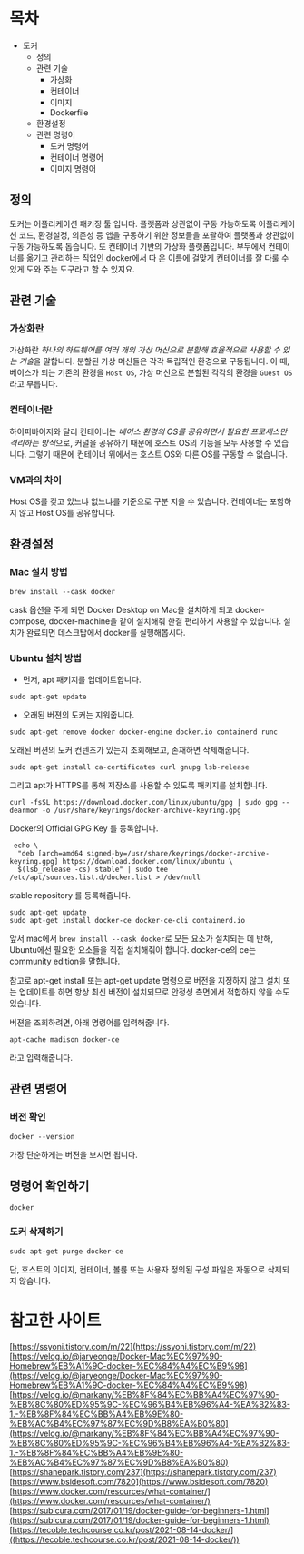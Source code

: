 # 목차

- 도커
  - 정의
  - 관련 기술
    - 가상화
    - 컨테이너
    - 이미지 
    - Dockerfile
  - 환경설정
  - 관련 명령어 
    - 도커 명령어 
    - 컨테이너 명령어 
    - 이미지 명령어 

## 정의

도커는 어플리케이션 패키징 툴 입니다. 플랫폼과 상관없이 구동 가능하도록 어플리케이션 코드, 환경설정, 의존성 등 앱을 구동하기 위한 정보들을 포괄하여 플랫폼과 상관없이 구동 가능하도록 돕습니다.
또 컨테이너 기반의 가상화 플랫폼입니다. 부두에서 컨테이너를 옮기고 관리하는 직업인 docker에서 따 온 이름에 걸맞게 컨테이너를 잘 다룰 수 있게 도와 주는 도구라고 할 수 있지요.

## 관련 기술
### 가상화란

가상화란 *하나의 하드웨어를 여러 개의 가상 머신으로 분할해 효율적으로 사용할 수 있는 기술*을 말합니다. 분할된 가상 머신들은 각각 독립적인 환경으로 구동됩니다. 이 때, 베이스가 되는 기존의 환경을 `Host OS`, 가상 머신으로 분할된 각각의 환경을 `Guest OS`라고 부릅니다.

### 컨테이너란

하이퍼바이저와 달리 컨테이너는 *베이스 환경의 OS를 공유하면서 필요한 프로세스만 격리하는 방식*으로, 커널을 공유하기 때문에 호스트 OS의 기능을 모두 사용할 수 있습니다. 그렇기 때문에 컨테이너 위에서는 호스트 OS와 다른 OS를 구동할 수 없습니다.

### VM과의 차이

Host OS를 갖고 있느냐 없느냐를 기준으로 구분 지을 수 있습니다. 컨테이너는 포함하지 않고 Host OS를 공유합니다.

## 환경설정 
### Mac 설치 방법

```shell
brew install --cask docker
```

cask 옵션을 주게 되면 Docker Desktop on Mac을 설치하게 되고 docker-compose, docker-machine을 같이 설치해줘 한결 편리하게 사용할 수 있습니다. 설치가 완료되면 데스크탑에서 docker를 실행해봅시다.

### Ubuntu 설치 방법

- 먼저, apt 패키지를 업데이트합니다.

```shell
sudo apt-get update
```

- 오래된 버젼의 도커는 지워줍니다.

```
sudo apt-get remove docker docker-engine docker.io containerd runc
```

오래된 버젼의 도커 컨텐츠가 있는지 조회해보고, 존재하면 삭제해줍니다.

```shell
sudo apt-get install ca-certificates curl gnupg lsb-release
```

그리고 apt가 HTTPS를 통해 저장소를 사용할 수 있도록 패키지를 설치합니다.

```shell
curl -fsSL https://download.docker.com/linux/ubuntu/gpg | sudo gpg --dearmor -o /usr/share/keyrings/docker-archive-keyring.gpg
```

Docker의 Official GPG Key 를 등록합니다.

```shell
 echo \
  "deb [arch=amd64 signed-by=/usr/share/keyrings/docker-archive-keyring.gpg] https://download.docker.com/linux/ubuntu \
  $(lsb_release -cs) stable" | sudo tee /etc/apt/sources.list.d/docker.list > /dev/null
```

stable repository 를 등록해줍니다.

```shell
sudo apt-get update
sudo apt-get install docker-ce docker-ce-cli containerd.io
```

앞서 mac에서 `brew install --cask docker`로 모든 요소가 설치되는 데 반해, Ubuntu에선 필요한 요소들을 직접 설치해줘야 합니다. docker-ce의 ce는 community edition을 말합니다.

참고로 apt-get install 또는 apt-get update 명령으로 버전을 지정하지 않고 설치 또는 업데이트를 하면 항상 최신 버전이 설치되므로 안정성 측면에서 적합하지 않을 수도 있습니다.

버젼을 조회하려면, 아래 명령어를 입력해줍니다.

```
apt-cache madison docker-ce
```

라고 입력해줍니다.

## 관련 명령어 
### 버전 확인

```shell
docker --version
```

가장 단순하게는 버젼을 보시면 됩니다.

## 명령어 확인하기

```shell
docker
```

### 도커 삭제하기

```shell
sudo apt-get purge docker-ce
```

단, 호스트의 이미지, 컨테이너, 볼륨 또는 사용자 정의된 구성 파일은 자동으로 삭제되지 않습니다.

# 참고한 사이트

[https://ssyoni.tistory.com/m/22](https://ssyoni.tistory.com/m/22)
[https://velog.io/@jaryeonge/Docker-Mac%EC%97%90-Homebrew%EB%A1%9C-docker-%EC%84%A4%EC%B9%98](https://velog.io/@jaryeonge/Docker-Mac%EC%97%90-Homebrew%EB%A1%9C-docker-%EC%84%A4%EC%B9%98)
[https://velog.io/@markany/%EB%8F%84%EC%BB%A4%EC%97%90-%EB%8C%80%ED%95%9C-%EC%96%B4%EB%96%A4-%EA%B2%83-1.-%EB%8F%84%EC%BB%A4%EB%9E%80-%EB%AC%B4%EC%97%87%EC%9D%B8%EA%B0%80](https://velog.io/@markany/%EB%8F%84%EC%BB%A4%EC%97%90-%EB%8C%80%ED%95%9C-%EC%96%B4%EB%96%A4-%EA%B2%83-1.-%EB%8F%84%EC%BB%A4%EB%9E%80-%EB%AC%B4%EC%97%87%EC%9D%B8%EA%B0%80)
[https://shanepark.tistory.com/237](https://shanepark.tistory.com/237)
[https://www.bsidesoft.com/7820](https://www.bsidesoft.com/7820)
[https://www.docker.com/resources/what-container/](https://www.docker.com/resources/what-container/)
[https://subicura.com/2017/01/19/docker-guide-for-beginners-1.html](https://subicura.com/2017/01/19/docker-guide-for-beginners-1.html)
[https://tecoble.techcourse.co.kr/post/2021-08-14-docker/]((https://tecoble.techcourse.co.kr/post/2021-08-14-docker/))